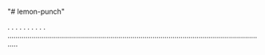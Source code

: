 "# lemon-punch"

.
.
.
.
.
.
.
.
.
.
.................................................................................................................................